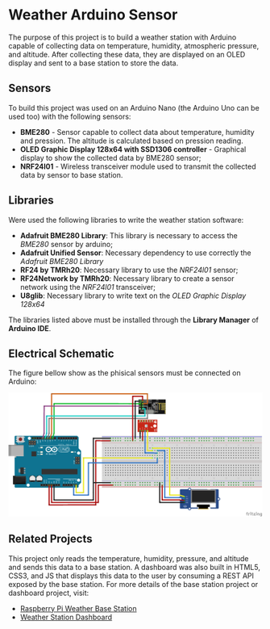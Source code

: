 # Weather Arduino Sensor

The purpose of this project is to build a weather station with Arduino capable of collecting data on temperature, humidity, atmospheric pressure, and altitude. After collecting these data, they are displayed on an OLED display and sent to a base station to store the data.

## Sensors
To build this project was used on an Arduino Nano (the Arduino Uno can be used too) with the following sensors:

* **BME280** - Sensor capable to collect data about temperature, humidity and pression. The altitude is calculated based on pression reading.
* **OLED Graphic Display 128x64 with SSD1306 controller** - Graphical display to show the collected data by BME280 sensor;
* **NRF24l01** - Wireless transceiver module used to transmit the collected data by sensor to base station.

## Libraries
Were used the following libraries to write the weather station software:

* **Adafruit BME280 Library**: This library is necessary to access the *BME280* sensor by arduino;
* **Adafruit Unified Sensor**: Necessary dependency to use correctly the *Adafruit BME280 Library*
* **RF24 by TMRh20**: Necessary library to use the *NRF24l01* sensor;
* **RF24Network by TMRh20**: Necessary library to create a sensor network using the *NRF24l01* transceiver;
* **U8glib**: Necessary library to write text on the *OLED Graphic Display 128x64*

The libraries listed above must be installed through the **Library Manager** of **Arduino IDE**.

## Electrical Schematic
The figure bellow show as the phisical sensors must be connected on Arduino:

![Image of Arduino Eletronic Schematic](hackaton-arduino.png)

## Related Projects

This project only reads the temperature, humidity, pressure, and altitude and sends this data to a base station. A dashboard was also built in HTML5, CSS3, and JS that displays this data to the user by consuming a REST API exposed by the base station. For more details of the base station project or dashboard project, visit:

* [Raspberry Pi Weather Base Station](http://google.com)
* [Weather Station Dashboard](http://google.com)